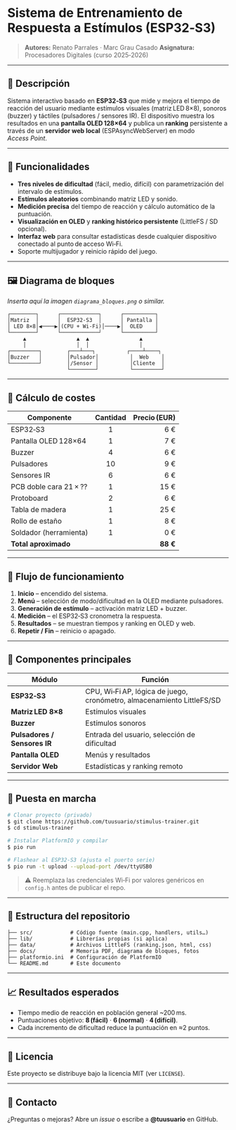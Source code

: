 # Sistema de Entrenamiento de Respuesta a Estímulos (ESP32‑S3)

> **Autores:** Renato Parrales · Marc Grau Casado
> **Asignatura:** Procesadores Digitales (curso 2025‑2026)

---

## 📑 Descripción

Sistema interactivo basado en **ESP32‑S3** que mide y mejora el tiempo de reacción del usuario mediante estímulos visuales (matriz LED 8×8), sonoros (buzzer) y táctiles (pulsadores / sensores IR).
El dispositivo muestra los resultados en una **pantalla OLED 128×64** y publica un **ranking** persistente a través de un **servidor web local** (ESPAsyncWebServer) en modo *Access Point*.

---

## 🎯 Funcionalidades

* **Tres niveles de dificultad** (fácil, medio, difícil) con parametrización del intervalo de estímulos.
* **Estímulos aleatorios** combinando matriz LED y sonido.
* **Medición precisa** del tiempo de reacción y cálculo automático de la puntuación.
* **Visualización en OLED** y **ranking histórico persistente** (LittleFS / SD opcional).
* **Interfaz web** para consultar estadísticas desde cualquier dispositivo conectado al punto de acceso Wi‑Fi.
* Soporte multijugador y reinicio rápido del juego.

---

## 🖼️ Diagrama de bloques

*Inserta aquí la imagen `diagrama_bloques.png` o similar.*

```
┌────────┐      ┌────────────┐      ┌──────────┐
│Matriz  │      │  ESP32‑S3  │      │ Pantalla │
│ LED 8×8│◀────▶│(CPU + Wi‑Fi)│────▶│  OLED    │
└────────┘      └────────────┘      └──────────┘
     ▲                ▲  ▲                ▲
     │                │  │                │
┌─────────┐        ┌───┴───┐          ┌────┴────┐
│Buzzer   │        │Pulsador│          │  Web    │
└─────────┘        │/Sensor │          │Cliente  │
                   └────────┘          └─────────┘
```

---

## 💸 Cálculo de costes

| Componente             | Cantidad | Precio (EUR) |
| ---------------------- | :------: | -----------: |
| ESP32‑S3               |     1    |          6 € |
| Pantalla OLED 128×64   |     1    |          7 € |
| Buzzer                 |     4    |          6 € |
| Pulsadores             |    10    |          9 € |
| Sensores IR            |     6    |          6 € |
| PCB doble cara 21 × ?? |     1    |         15 € |
| Protoboard             |     2    |          6 € |
| Tabla de madera        |     1    |         25 € |
| Rollo de estaño        |     1    |          8 € |
| Soldador (herramienta) |     1    |          0 € |
| **Total aproximado**   |          |     **88 €** |

---

## 🔄 Flujo de funcionamiento

1. **Inicio** – encendido del sistema.
2. **Menú** – selección de modo/dificultad en la OLED mediante pulsadores.
3. **Generación de estímulo** – activación matriz LED + buzzer.
4. **Medición** – el ESP32‑S3 cronometra la respuesta.
5. **Resultados** – se muestran tiempos y ranking en OLED y web.
6. **Repetir / Fin** – reinicio o apagado.

---

## 🔧 Componentes principales

| Módulo                       | Función                                                                |
| ---------------------------- | ---------------------------------------------------------------------- |
| **ESP32‑S3**                 | CPU, Wi‑Fi AP, lógica de juego, cronómetro, almacenamiento LittleFS/SD |
| **Matriz LED 8×8**           | Estímulos visuales                                                     |
| **Buzzer**                   | Estímulos sonoros                                                      |
| **Pulsadores / Sensores IR** | Entrada del usuario, selección de dificultad                           |
| **Pantalla OLED**            | Menús y resultados                                                     |
| **Servidor Web**             | Estadísticas y ranking remoto                                          |

---

## 🚀 Puesta en marcha

```bash
# Clonar proyecto (privado)
$ git clone https://github.com/tuusuario/stimulus-trainer.git
$ cd stimulus-trainer

# Instalar PlatformIO y compilar
$ pio run

# Flashear al ESP32‑S3 (ajusta el puerto serie)
$ pio run -t upload --upload-port /dev/ttyUSB0
```

> ⚠️ Reemplaza las credenciales Wi‑Fi por valores genéricos en `config.h` antes de publicar el repo.

---

## 📁 Estructura del repositorio

```
├── src/            # Código fuente (main.cpp, handlers, utils…)
├── lib/            # Librerías propias (si aplica)
├── data/           # Archivos LittleFS (ranking.json, html, css)
├── docs/           # Memoria PDF, diagrama de bloques, fotos
├── platformio.ini  # Configuración de PlatformIO
└── README.md       # Este documento
```

---

## 📈 Resultados esperados

* Tiempo medio de reacción en población general \~200 ms.
* Puntuaciones objetivo: **8 (fácil)** · **6 (normal)** · **4 (difícil)**.
* Cada incremento de dificultad reduce la puntuación en ≈2 puntos.

---

## 📝 Licencia

Este proyecto se distribuye bajo la licencia MIT (ver `LICENSE`).

---

## 🤝 Contacto

¿Preguntas o mejoras? Abre un *issue* o escribe a **@tuusuario** en GitHub.
